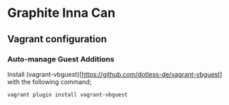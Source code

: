 # Graphite Inna Can

## Vagrant configuration

### Auto-manage Guest Additions

Install (vagrant-vbguest)[https://github.com/dotless-de/vagrant-vbguest] with the following command;

    vagrant plugin install vagrant-vbguest
